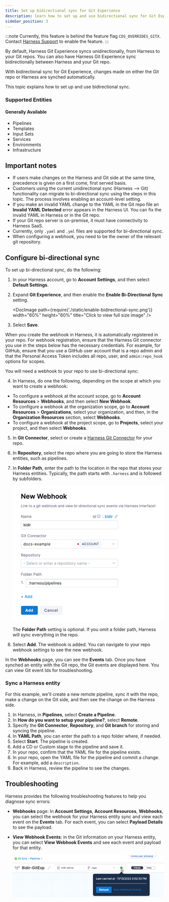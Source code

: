 ```yaml
---
title: Set up bidirectional sync for Git Experience
description: learn how to set up and use bidirectional sync for Git Experience.
sidebar_position: 3
---
```


:::note
Currently, this feature is behind the feature flag `CDS_OVERRIDES_GITX`. Contact [Harness Support](mailto:support@harness.io) to enable the feature.
:::

By default, Harness Git Experience syncs unidirectionally, from Harness to your Git repos. You can also have Harness Git Experience sync bidirectionally between Harness and your Git repo.

With bidirectional sync for Git Experience, changes made on either the Git repo or Harness are synched automatically.

This topic explains how to set up and use bidirectional sync.

### Supported Entities

#### Generally Available
- Pipelines
- Templates
- Input Sets
- Services
- Environments
- Infrastructure

## Important notes

- If users make changes on the Harness and Git side at the same time, precedence is given on a first come, first served basis.
- Customers using the current unidirectional sync (Harness --> Git) functionality can migrate to bi-directional sync using the steps in this topic. The process involves enabling an account-level setting. 
- If you make an invalid YAML change to the YAML in the Git repo file an **Invalid YAML Detected** error appears in the Harness UI. You can fix the invalid YAML in Harness or in the Git repo.
- If your Git repo server is on-premise, it must have connectivity to Harness SaaS. 
- Currently, only `.yaml` and `.yml` files are supported for bi-directional sync.
- When configuring a webhook, you need to be the owner of the relevant git repository.


## Configure bi-directional sync

To set up bi-directional sync, do the following:

1. In your Harness account, go to **Account Settings**, and then select **Default Settings**.
2. Expand **Git Experience**, and then enable the **Enable Bi-Directional Sync** setting.
   
   <DocImage path={require('./static/enable-bidirectional-sync.png')} width="60%" height="60%" title="Click to view full size image" />  
3. Select **Save**.

When you create the webhook in Harness, it is automatically registered in your repo. For webhook registration, ensure that the Harness Git connector you use in the steps below has the necessary credentials. For example, for GitHub, ensure that you use a GitHub user account that is a repo admin and that the Personal Access Token includes all repo, user, and `admin:repo_hook` options for scopes.

You will need a webhook to your repo to use bi-directional sync:

4. In Harness, do one the following, depending on the scope at which you want to create a webhook: 

  - To configure a webhook at the account scope, go to **Account Resources** > **Webhooks**, and then select **New Webhook**.
  - To configure a webhook at the organization scope, go to **Account Resources** > **Organizations**, select your organization, and then, in the **Organization Resources** section, select **Webhooks**.
  - To configure a webhook at the project scope, go to **Projects**, select your project, and then select **Webhooks**.

5. In **Git Connector**, select or create a [Harness Git Connector](/docs/platform/connectors/code-repositories/ref-source-repo-provider/git-hub-connector-settings-reference) for your repo.
6. In **Repository**, select the repo where you are going to store the Harness entities, such as pipelines.
7. In **Folder Path**, enter the path to the location in the repo that stores your Harness entities. Typically, the path starts with `.harness` and is followed by subfolders.
   
   ![picture 1](static/794c4a80c5fb3a9d9c3e290781ce64fa99bd788ea8106f786d1d75776dae164a.png)  

   The **Folder Path** setting is optional. If you omit a folder path, Harness will sync everything in the repo.

8. Select **Add**. The webhook is added. You can navigate to your repo webhook settings to see the new webhook.

In the **Webhooks** page, you can see the **Events** tab. Once you have synched an entity with the Git repo, the Git events are displayed here. You can view Git event Ids for troubleshooting.

### Sync a Harness entity

For this example, we'll create a new remote pipeline, sync it with the repo, make a change on the Git side, and then see the change on the Harness side.

1. In Harness, in **Pipelines**, select **Create a Pipeline**.
2. In **How do you want to setup your pipeline?**, select **Remote**.
3. Specify the **Git Connector**, **Repository**, and **Git branch** for storing and syncing the pipeline.
4. In **YAML Path**, you can enter the path to a repo folder where, if needed.
5. Select **Start**. The pipeline is created.
6. Add a CD or Custom stage to the pipeline and save it.
7. In your repo, confirm that the YAML file for the pipeline exists.
8. In your repo, open the YAML file for the pipeline and commit a change. For example, add a `description`.
9. Back in Harness, review the pipeline to see the changes.


## Troubleshooting

Harness provides the following troubleshooting features to help you diagnose sync errors:

- **Webhooks** page: In **Account Settings**, **Account Resources**, **Webhooks**, you can select the webhook for your Harness entity sync and view each event on the **Events** tab. For each event, you can select **Payload Details** to see the payload.
- **View Webhook Events**: in the Git information on your Harness entity, you can select **View Webhook Events** and see each event and payload for that entity.
  
  ![picture 2](static/73011f2a1eb78aaef5b0cbe0fc162bdaf451ef49b934020e7e97c3bb4cb0075d.png)  


